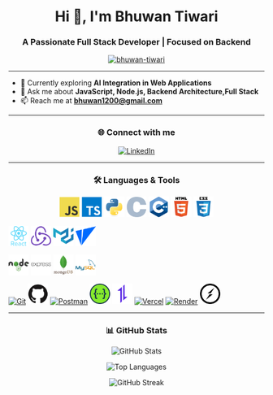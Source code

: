 <h1 align="center">Hi 👋, I'm Bhuwan Tiwari</h1>
<h3 align="center">A Passionate Full Stack Developer | Focused on Backend</h3>

<p align="center">
  <a href="https://github.com/bhuwan-tiwari">
    <img src="https://komarev.com/ghpvc/?username=bhuwan-tiwari&label=Profile%20views&color=0e75b6&style=flat" alt="bhuwan-tiwari" />
  </a>
</p>

---

- 🌱 Currently exploring **AI Integration in Web Applications**
- 💬 Ask me about **JavaScript, Node.js, Backend Architecture,Full Stack**
- 📫 Reach me at **bhuwan1200@gmail.com**

---

<h3 align="center">🌐 Connect with me</h3>
<p align="center">
  <a href="https://linkedin.com/in/bhuwan-tiwari-68783422b" target="blank">
    <img align="center" src="https://raw.githubusercontent.com/rahuldkjain/github-profile-readme-generator/master/src/images/icons/Social/linked-in-alt.svg" alt="LinkedIn" height="30" width="40" />
  </a>
</p>

---

<h3 align="center">🛠️ Languages & Tools</h3>
<p align="center">
  <!-- Languages -->
  <a href="#"><img src="https://raw.githubusercontent.com/devicons/devicon/master/icons/javascript/javascript-original.svg" alt="JavaScript" width="40" height="40"/></a>
  <a href="#"><img src="https://raw.githubusercontent.com/devicons/devicon/master/icons/typescript/typescript-original.svg" alt="TypeScript" width="40" height="40"/></a>
  <a href="#"><img src="https://raw.githubusercontent.com/devicons/devicon/master/icons/python/python-original.svg" alt="Python" width="40" height="40"/></a>
  <a href="#"><img src="https://raw.githubusercontent.com/devicons/devicon/master/icons/c/c-original.svg" alt="C" width="40" height="40"/></a>
  <a href="#"><img src="https://raw.githubusercontent.com/devicons/devicon/master/icons/cplusplus/cplusplus-original.svg" alt="C++" width="40" height="40"/></a>
  <a href="#"><img src="https://raw.githubusercontent.com/devicons/devicon/master/icons/html5/html5-original-wordmark.svg" alt="HTML" width="40" height="40"/></a>
  <a href="#"><img src="https://raw.githubusercontent.com/devicons/devicon/master/icons/css3/css3-original-wordmark.svg" alt="CSS" width="40" height="40"/></a>

  <!-- Frontend -->
  <a href="https://reactjs.org/"><img src="https://raw.githubusercontent.com/devicons/devicon/master/icons/react/react-original-wordmark.svg" alt="React" width="40" height="40"/></a>
  <a href="https://redux.js.org/"><img src="https://raw.githubusercontent.com/devicons/devicon/master/icons/redux/redux-original.svg" alt="Redux" width="40" height="40"/></a>
  <a href="https://mui.com/"><img src="https://raw.githubusercontent.com/devicons/devicon/master/icons/materialui/materialui-original.svg" alt="Material UI" width="40" height="40"/></a>
  <a href="https://vitejs.dev/"><img src="https://raw.githubusercontent.com/devicons/devicon/master/icons/vite/vite-original.svg" alt="Vite" width="40" height="40"/></a>

  <!-- Backend -->
  <a href="https://nodejs.org/"><img src="https://raw.githubusercontent.com/devicons/devicon/master/icons/nodejs/nodejs-original-wordmark.svg" alt="Node.js" width="40" height="40"/></a>
  <a href="https://expressjs.com/"><img src="https://raw.githubusercontent.com/devicons/devicon/master/icons/express/express-original-wordmark.svg" alt="Express.js" width="40" height="40"/></a>
  <a href="https://www.mongodb.com/"><img src="https://raw.githubusercontent.com/devicons/devicon/master/icons/mongodb/mongodb-original-wordmark.svg" alt="MongoDB" width="40" height="40"/></a>
  <a href="https://www.mysql.com/"><img src="https://raw.githubusercontent.com/devicons/devicon/master/icons/mysql/mysql-original-wordmark.svg" alt="MySQL" width="40" height="40"/></a>

  <!-- Dev Tools -->
  <a href="https://git-scm.com/"><img src="https://www.vectorlogo.zone/logos/git-scm/git-scm-icon.svg" alt="Git" width="40" height="40"/></a>
  <a href="https://github.com/"><img src="https://raw.githubusercontent.com/devicons/devicon/master/icons/github/github-original.svg" alt="GitHub" width="40" height="40"/></a>
  <a href="https://www.postman.com/"><img src="https://www.vectorlogo.zone/logos/getpostman/getpostman-icon.svg" alt="Postman" width="40" height="40"/></a>
  <a href="https://swagger.io/"><img src="https://raw.githubusercontent.com/devicons/devicon/master/icons/swagger/swagger-original.svg" alt="Swagger" width="40" height="40"/></a>
  <a href="https://axios-http.com/"><img src="https://raw.githubusercontent.com/devicons/devicon/master/icons/axios/axios-plain.svg" alt="Axios" width="40" height="40"/></a>
  <a href="https://vercel.com/"><img src="https://www.vectorlogo.zone/logos/vercel/vercel-icon.svg" alt="Vercel" width="40" height="40"/></a>
  <a href="https://render.com/"><img src="https://raw.githubusercontent.com/frzrdev/brand-logos/main/render/render-icon.svg" alt="Render" width="40" height="40"/></a>
  <a href="https://socket.io/"><img src="https://raw.githubusercontent.com/devicons/devicon/master/icons/socketio/socketio-original.svg" alt="Socket.io" width="40" height="40"/></a>
</p>


---

<h3 align="center">📊 GitHub Stats</h3>
<p align="center">
  <img src="https://github-readme-stats.vercel.app/api?username=bhuwan-tiwari&show_icons=true&locale=en" alt="GitHub Stats" />
</p>
<p align="center">
  <img src="https://github-readme-stats.vercel.app/api/top-langs?username=bhuwan-tiwari&show_icons=true&locale=en&layout=compact" alt="Top Languages" />
</p>
<p align="center">
  <img src="https://github-readme-streak-stats.herokuapp.com/?user=bhuwan-tiwari&" alt="GitHub Streak" />
</p>
